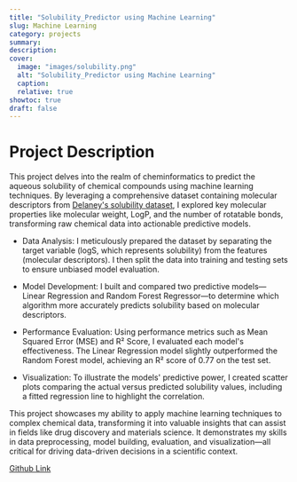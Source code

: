 ```yaml
---
title: "Solubility_Predictor using Machine Learning"
slug: Machine Learning
category: projects
summary:
description:
cover:
  image: "images/solubility.png" 
  alt: "Solubility_Predictor using Machine Learning"
  caption:
  relative: true
showtoc: true
draft: false
---
```


# Project Description

This project delves into the realm of cheminformatics to predict the aqueous solubility of chemical compounds using machine learning techniques. By leveraging a comprehensive dataset containing molecular descriptors from [Delaney's solubility dataset]('https://raw.githubusercontent.com/dataprofessor/data/master/delaney_solubility_with_descriptors.csv'), I explored key molecular properties like molecular weight, LogP, and the number of rotatable bonds, transforming raw chemical data into actionable predictive models.

- Data Analysis: I meticulously prepared the dataset by separating the target variable (logS, which represents solubility) from the features (molecular descriptors). I then split the data into training and testing sets to ensure unbiased model evaluation.

- Model Development: I built and compared two predictive models—Linear Regression and Random Forest Regressor—to determine which algorithm more accurately predicts solubility based on molecular descriptors.

- Performance Evaluation: Using performance metrics such as Mean Squared Error (MSE) and R² Score, I evaluated each model's effectiveness. The Linear Regression model slightly outperformed the Random Forest model, achieving an R² score of 0.77 on the test set.

- Visualization: To illustrate the models' predictive power, I created scatter plots comparing the actual versus predicted solubility values, including a fitted regression line to highlight the correlation.

This project showcases my ability to apply machine learning techniques to complex chemical data, transforming it into valuable insights that can assist in fields like drug discovery and materials science. It demonstrates my skills in data preprocessing, model building, evaluation, and visualization—all critical for driving data-driven decisions in a scientific context.



[Github Link](https://github.com/The-alpha-male/Solubility_Predictor_using_Machine-learning.git)
